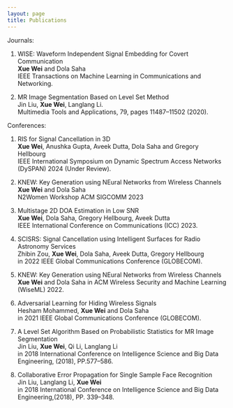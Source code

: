 ```yaml
---
layout: page
title: Publications
---
```


<!-- ***Xue Wei*** -->
Journals:
1. WISE: Waveform Independent Signal Embedding for Covert Communication <br/>
<strong>Xue Wei</strong> and Dola Saha <br/>
IEEE Transactions on Machine Learning in Communications and Networking.

2. MR Image Segmentation Based on Level Set Method <br/>
Jin Liu, <strong>Xue Wei</strong>, Langlang Li. <br/>
Multimedia Tools and Applications, 79, pages 11487–11502 (2020).




Conferences:
1. RIS for Signal Cancellation in 3D <br/>
<strong>Xue Wei</strong>, Anushka Gupta, Aveek Dutta, Dola Saha and Gregory Hellbourg <br/>
IEEE International Symposium on Dynamic Spectrum Access Networks (DySPAN) 2024 (Under Review).

2. KNEW: Key Generation using NEural Networks from Wireless Channels <br/>
<strong>Xue Wei</strong> and Dola Saha <br/>
N2Women Workshop ACM SIGCOMM 2023

3. Multistage 2D DOA Estimation in Low SNR <br/>
<strong>Xue Wei</strong>, Dola Saha, Gregory Hellbourg, Aveek Dutta <br/>
IEEE International Conference on Communications (ICC) 2023.

4. SCISRS: Signal Cancellation using Intelligent Surfaces for Radio Astronomy Services<br/>
Zhibin Zou, <strong>Xue Wei</strong>, Dola Saha, Aveek Dutta, Gregory Hellbourg <br/>
in 2022 IEEE Global Communications Conference (GLOBECOM).

5. KNEW: Key Generation using NEural Networks from Wireless Channels <br/>
<strong>Xue Wei</strong> and Dola Saha
in ACM Wireless Security and Machine Learning (WiseML) 2022.

6. Adversarial Learning for Hiding Wireless Signals<br/>
Hesham Mohammed, <strong>Xue Wei</strong> and Dola Saha <br/>
in 2021 IEEE Global Communications Conference (GLOBECOM).

7. A Level Set Algorithm Based on Probabilistic Statistics for MR Image Segmentation<br/>
Jin Liu, <strong>Xue Wei</strong>, Qi Li, Langlang Li <br/>
in 2018 International Conference on Intelligence Science and Big Data Engineering, (2018), PP.577–586.

8. Collaborative Error Propagation for Single Sample Face Recognition <br/>
Jin Liu, Langlang Li, <strong>Xue Wei</strong> <br/>
in 2018 International Conference on Intelligence Science and Big Data Engineering,(2018), PP. 339–348.


<!-- <strong>Xue Wei</strong> -->
<!-- <ins>Xue Wei</ins> -->

  




<!-- **Not Pure Poole** is a simple, beautiful, and powerful Jekyll theme for blogs. It is built on [Poole](https://github.com/poole/poole) and [Pure](https://purecss.io/).

For more information about Not Pure Poole, please browse the [README](https://github.com/vszhub/not-pure-poole) file. -->






